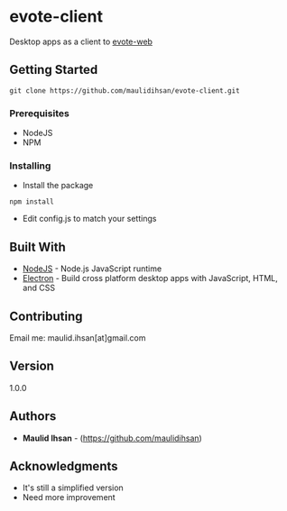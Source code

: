 # evote-client

Desktop apps as a client to [evote-web](https://github.com/maulidihsan/evote-web)

## Getting Started

```
git clone https://github.com/maulidihsan/evote-client.git
```

### Prerequisites

- NodeJS
- NPM

### Installing

* Install the package

```
npm install
```
* Edit config.js to match your settings

## Built With

* [NodeJS](http://nodejs.org) - Node.js JavaScript runtime
* [Electron](https://electronjs.org/) - Build cross platform desktop apps with JavaScript, HTML, and CSS

## Contributing

Email me: maulid.ihsan[at]gmail.com

## Version

1.0.0

## Authors

* **Maulid Ihsan** - (https://github.com/maulidihsan)

## Acknowledgments

* It's still a simplified version
* Need more improvement
